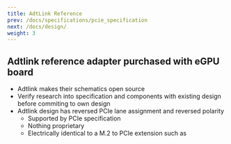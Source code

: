 ```yaml
---
title: AdtLink Reference
prev: /docs/specifications/pcie_specification
next: /docs/design/
weight: 3
---
```


## Adtlink reference adapter purchased with eGPU board
- Adtlink makes their schematics open source
- Verify research into specification and components with existing design before commiting to own design
- Adtlink design has reversed PCIe lane assignment and reversed polarity
    - Supported by PCIe specification
    - Nothing proprietary
    - Electrically identical to a M.2 to PCIe extension such as []()
